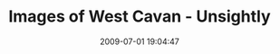 ---
id: 72157637903423895
title: Images of West Cavan - Unsightly
cover: https://farm6.staticflickr.com/5531/10976934366_3e2f6e080d_q.jpg
date: 2009-07-01 19:04:47
photos:
  - thumbnail: https://farm6.staticflickr.com/5531/10976934366_3e2f6e080d_q.jpg
    original: https://farm6.staticflickr.com/5531/10976934366_25fbf89a81_o.jpg
    title: DSCF9533
  - thumbnail: https://farm8.staticflickr.com/7354/10976842585_df71cb464e_q.jpg
    original: https://farm8.staticflickr.com/7354/10976842585_c1ebd48f9d_o.jpg
    title: DSCF9544
  - thumbnail: https://farm4.staticflickr.com/3768/10977068253_dcf116a12a_q.jpg
    original: https://farm4.staticflickr.com/3768/10977068253_861f6569c1_o.jpg
    title: DSCF9546
  - thumbnail: https://farm8.staticflickr.com/7345/10976933836_ea326ab0d6_q.jpg
    original: https://farm8.staticflickr.com/7345/10976933836_e118102f9c_o.jpg
    title: DSCF9547
  - thumbnail: https://farm6.staticflickr.com/5503/10977067813_4e7d8b0faf_q.jpg
    original: https://farm6.staticflickr.com/5503/10977067813_a0a8c29e0d_o.jpg
    title: DSCF9550
---